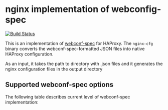 # nginx implementation of webconfig-spec

[![Build Status](https://travis-ci.org/micro-webapps/nginx-cfg.svg)](https://travis-ci.org/micro-webapps/nginx-cfg)

This is an implementation of [webconf-spec](https://github.com/micro-webapps/webconf-spec) for HAProxy. The `nginx-cfg` binary converts the webconf-spec-formatted JSON files into native HAProxy configuration.

As an input, it takes the path to directory with .json files and it generates the nginx configuration files in the output directory

## Supported webconf-spec options

The following table describes current level of webconf-spec implementation:


<!--| Option | Supported | Note |
|--------|:---------:|------|
| certificate| ✔ | |
| certificate_key| ✔ | |
| directories | ✘ | The support is not planned or possible. |
| directories.alias | ✘ | The support is not planned or possible. |
| document_root | ✘ | The support is not planned or possible. |
| index | ✘ | The support is not planned or possible. |
| locations | ✘ | The support is not planned or possible. |
| match | ✘ | |
| match.allow | ✘ | |
| proxy_alias | ✔ | |
| proxy_backend_alias | ✔ | |
| proxy_hostname | ✔ | |
| proxy_port | ✔ | |
| proxy_protocol | ✔ | |
| redirects | ✘ | |
| version | ✔ | |
| virtualhost | ✔ | |-->
